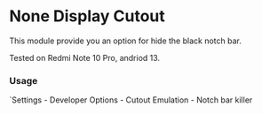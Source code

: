 # None Display Cutout

This module provide you an option for hide the black notch bar.

Tested on Redmi Note 10 Pro, andriod 13.

### Usage

`Settings - Developer Options - Cutout Emulation - Notch bar killer

